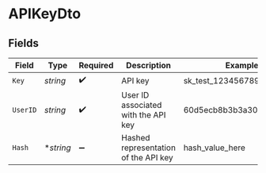 # APIKeyDto


## Fields

| Field                                | Type                                 | Required                             | Description                          | Example                              |
| ------------------------------------ | ------------------------------------ | ------------------------------------ | ------------------------------------ | ------------------------------------ |
| `Key`                                | *string*                             | :heavy_check_mark:                   | API key                              | sk_test_1234567890abcdef             |
| `UserID`                             | *string*                             | :heavy_check_mark:                   | User ID associated with the API key  | 60d5ecb8b3b3a30015f3e1a4             |
| `Hash`                               | **string*                            | :heavy_minus_sign:                   | Hashed representation of the API key | hash_value_here                      |